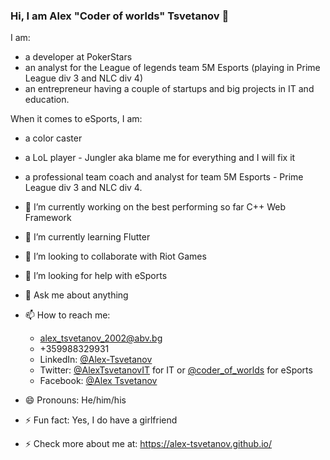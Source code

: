 ### Hi, I am Alex "Coder of worlds" Tsvetanov 👋

I am:
- a developer at PokerStars
- an analyst for the League of legends team 5M Esports (playing in Prime League div 3 and NLC div 4)
- an entrepreneur having a couple of startups and big projects in IT and education.

When it comes to eSports, I am:
- a color caster
- a LoL player - Jungler aka blame me for everything and I will fix it
- a professional team coach and analyst for team 5M Esports - Prime League div 3 and NLC div 4.

- 🔭 I’m currently working on the best performing so far C++ Web Framework
- 🌱 I’m currently learning Flutter
- 👯 I’m looking to collaborate with Riot Games
- 🤔 I’m looking for help with eSports
- 💬 Ask me about anything
- 📫 How to reach me: 
  - alex_tsvetanov_2002@abv.bg
  - +359988329931
  - LinkedIn: [@Alex-Tsvetanov](https://www.linkedin.com/in/alex-tsvetanov/)
  - Twitter: [@AlexTsvetanovIT](https://twitter.com/AlexTsvetanovIT) for IT or [@coder_of_worlds](https://twitter.com/coder_of_worlds) for eSports
  - Facebook: [@Alex Tsvetanov](https://www.facebook.com/alex.tsvetanov.2002)
- 😄 Pronouns: He/him/his
- ⚡ Fun fact: Yes, I do have a girlfriend
- ⚡ Check more about me at: https://alex-tsvetanov.github.io/

<!--
**Alex-Tsvetanov/Alex-Tsvetanov** is a ✨ _special_ ✨ repository because its `README.md` (this file) appears on your GitHub profile.

Here are some ideas to get you started:

- 🔭 I’m currently working on ...
- 🌱 I’m currently learning ...
- 👯 I’m looking to collaborate on ...
- 🤔 I’m looking for help with ...
- 💬 Ask me about ...
- 📫 How to reach me: ...
- 😄 Pronouns: ...
- ⚡ Fun fact: ...
-->

